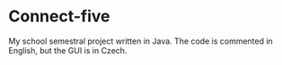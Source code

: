 # Connect-five
My school semestral project written in Java. The code is commented in English, but the GUI is in Czech.
